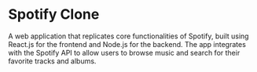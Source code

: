 # Spotify Clone
A web application that replicates core functionalities of Spotify, built using React.js
for the frontend and Node.js for the backend. The app integrates with the Spotify API to
allow users to browse music and search for their favorite tracks and albums.
